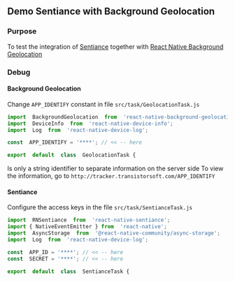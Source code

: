## Demo Sentiance with Background Geolocation

### Purpose

To test the integration of [Sentiance](https://github.com/sentiance/react-native-sentiance) together with [React Native Background Geolocation](https://github.com/transistorsoft/react-native-background-geolocation)

### Debug
#### Background Geolocation
Change `APP_IDENTIFY` constant in file `src/task/GeolocationTask.js`

```js
import  BackgroundGeolocation  from  'react-native-background-geolocation';
import  DeviceInfo  from  'react-native-device-info';
import  Log  from  'react-native-device-log';

const  APP_IDENTIFY = '****'; // << -- here

export  default  class  GeolocationTask {
```
Is only a string identifier to separate information on the server side
To view the information, go to `http://tracker.transistorsoft.com/APP_IDENTIFY`

#### Sentiance
Configure the access keys in the file `src/task/SentianceTask.js`

```js
import  RNSentiance  from  'react-native-sentiance';
import { NativeEventEmitter } from  'react-native';
import  AsyncStorage  from  '@react-native-community/async-storage';
import  Log  from  'react-native-device-log';

const  APP_ID = '****'; // << -- here
const  SECRET = '****'; // << -- here

export  default  class  SentianceTask {
```
